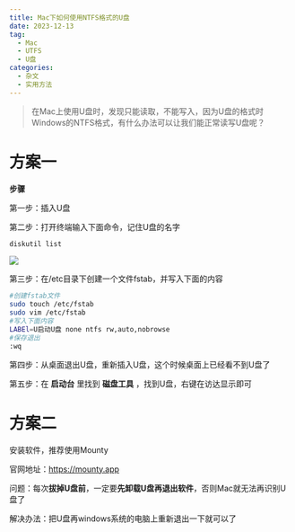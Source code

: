 ```yaml
---
title: Mac下如何使用NTFS格式的U盘
date: 2023-12-13
tag:
  - Mac
  - UTFS
  - U盘
categories:
  - 杂文
  - 实用方法
---
```


> 在Mac上使用U盘时，发现只能读取，不能写入，因为U盘的格式时Windows的NTFS格式，有什么办法可以让我们能正常读写U盘呢？

# 方案一

**步骤**

第一步：插入U盘

第二步：打开终端输入下面命令，记住U盘的名字

```sh
diskutil list
```

![](https://jsd.cdn.zzko.cn/gh/hfshaobing/picx-images-hosting@master/20231213/%E6%88%AA%E5%B1%8F2023-12-13-%E4%B8%8B%E5%8D%8812.14.46.5e8muw6vjcg0.png)

第三步：在/etc目录下创建一个文件fstab，并写入下面的内容

```sh
#创建fstab文件
sudo touch /etc/fstab
sudo vim /etc/fstab
#写入下面内容
LABEl=U启动U盘 none ntfs rw,auto,nobrowse
#保存退出
:wq
```

第四步：从桌面退出U盘，重新插入U盘，这个时候桌面上已经看不到U盘了

第五步：在 **启动台** 里找到 **磁盘工具** ，找到U盘，右键在访达显示即可

# 方案二

安装软件，推荐使用Mounty

官网地址：https://mounty.app

问题：每次**拔掉U盘前**，一定要**先卸载U盘再退出软件**，否则Mac就无法再识别U盘了

解决办法：把U盘再windows系统的电脑上重新退出一下就可以了